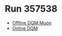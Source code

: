 # Run 357538
- [Offline DQM;Muon](https://cmsweb.cern.ch/dqm/offline/start?runnr=357538;sampletype=offline_data;workspace=GEM;dataset=/Muon/Run2022D-PromptReco-v1/DQMIO)
- [Online DQM](https://cmsweb.cern.ch/dqm/online/start?runnr=357538;sampletype=online_data;workspace=GEM)
